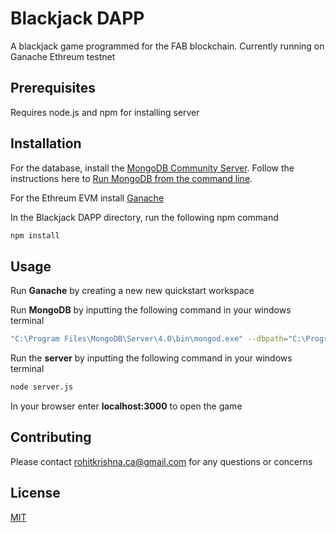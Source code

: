 # Blackjack DAPP

A blackjack game programmed for the FAB blockchain. Currently running on Ganache Ethreum testnet

## Prerequisites
Requires node.js and npm for installing server

## Installation

For the database, install the [MongoDB Community Server](https://www.mongodb.com/download-center/community). Follow the instructions here to [Run MongoDB from the command line](https://docs.mongodb.com/manual/tutorial/install-mongodb-on-windows/).

For the Ethreum EVM install [Ganache](https://www.trufflesuite.com/ganache)

In the Blackjack DAPP directory, run the following npm command

```bash
npm install
```

## Usage
Run **Ganache** by creating a new new quickstart workspace

Run **MongoDB** by inputting the following command in your windows terminal
```bash
"C:\Program Files\MongoDB\Server\4.0\bin\mongod.exe" --dbpath="C:\Program Files\MongoDB\Server\4.0\bin\data\db"
```
Run the **server** by inputting the following command in your windows terminal
```bash
node server.js
```
In your browser enter **localhost:3000** to open the game

## Contributing
Please contact rohitkrishna.ca@gmail.com for any questions or concerns

## License
[MIT](https://github.com/blockchaingate/gambling/blob/master/LICENSE)